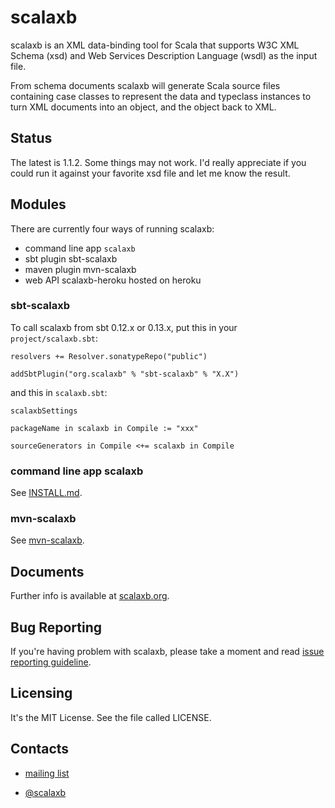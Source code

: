 scalaxb
=======

scalaxb is an XML data-binding tool for Scala that supports W3C XML Schema (xsd) and
Web Services Description Language (wsdl) as the input file.

From schema documents scalaxb will generate Scala source files containing
case classes to represent the data and typeclass instances to turn XML documents into an object,
and the object back to XML.

Status
------

The latest is 1.1.2. Some things may not work.
I'd really appreciate if you could run it against your favorite xsd
file and let me know the result.

Modules
-------

There are currently four ways of running scalaxb:

- command line app `scalaxb`
- sbt plugin sbt-scalaxb
- maven plugin mvn-scalaxb
- web API scalaxb-heroku hosted on heroku

### sbt-scalaxb

To call scalaxb from sbt 0.12.x or 0.13.x, put this in your `project/scalaxb.sbt`:

    resolvers += Resolver.sonatypeRepo("public")

    addSbtPlugin("org.scalaxb" % "sbt-scalaxb" % "X.X")
    
and this in `scalaxb.sbt`:

    scalaxbSettings

    packageName in scalaxb in Compile := "xxx"

    sourceGenerators in Compile <+= scalaxb in Compile

### command line app scalaxb

See [INSTALL.md][1].

### mvn-scalaxb

See [mvn-scalaxb][2].

Documents
---------

Further info is available at [scalaxb.org](http://scalaxb.org/).

Bug Reporting
-------------

If you're having problem with scalaxb, please take a moment and read [issue reporting guideline][3].

Licensing
---------

It's the MIT License. See the file called LICENSE.
     
Contacts
--------

- [mailing list](http://groups.google.com/group/scalaxb)
- [@scalaxb](http://twitter.com/scalaxb)

  [1]: https://github.com/eed3si9n/scalaxb/blob/master/INSTALL.md
  [2]: http://scalaxb.org/mvn-scalaxb
  [3]: http://scalaxb.org/issue-reporting-guideline
